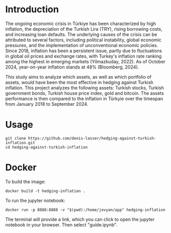 # Introduction

The ongoing economic crisis in Türkiye has been characterized by high inflation, the depreciation of the Turkish Lira (TRY), rising borrowing costs, and increasing loan defaults. The underlying causes of the crisis can be attributed to several factors, including political instability, global economic pressures, and the implementation of unconventional economic policies. Since 2018, inflation has been a persistent issue, partly due to fluctuations in global oil prices and exchange rates, with Turkey's inflation rate ranking among the highest in emerging markets (Yilmazkuday, 2022). As of October 2024, year-on-year inflation stands at 48% (Bloomberg, 2024).

This study aims to analyze which assets, as well as which portfolio of assets, would have been the most effective in hedging against Turkish inflation. This project analyzes the following assets: Turkish stocks, Turkish government bonds, Turkish house price index, gold and bitcoin. The assets performance is then compared to the inflation in Türkyie over the timespan from January 2018 to September 2024.

# Usage

    git clone https://github.com/denis-lasser/hedging-against-turkish-inflation.git
    cd hedging-against-turkish-inflation

# Docker

To build the image:

    docker build -t hedging-inflation .

To run the jupyter notebook:

    docker run -p 8888:8888 -v "$(pwd):/home/jovyan/app" hedging-inflation

The terminal will provide a link, which you can click to open the jupyter notebook in your browser. Then select "guide.ipynb".
